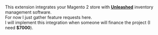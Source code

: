 This extension integrates your Magento 2 store with **[Unleashed](https://www.unleashedsoftware.com)** inventory management software.  
For now I just gather feature requests here.  
I will implement this integration when someone will finance the project (I need **$7000**).
